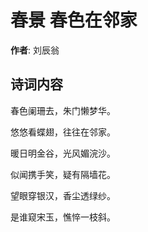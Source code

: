 # 春景 春色在邻家

**作者**: 刘辰翁

## 诗词内容

春色阑珊去，朱门懒梦华。

悠悠看蝶翅，往往在邻家。

暖日明金谷，光风媚浣沙。

似闻携手笑，疑有隔墙花。

望眼穿银汉，香尘透绿纱。

是谁窥宋玉，憔悴一枝斜。

